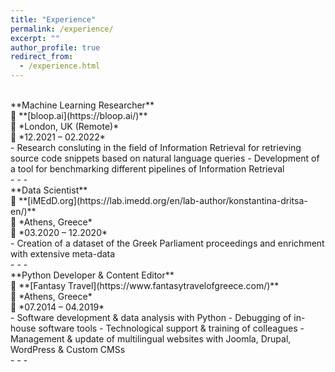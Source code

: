 ```yaml
---
title: "Experience"
permalink: /experience/
excerpt: ""
author_profile: true
redirect_from: 
  - /experience.html
---
```

<br>
**Machine Learning Researcher**<br>
🏢 **[bloop.ai](https://bloop.ai/)** <br>
📍 *London, UK (Remote)*<br>
📅 *12.2021 – 02.2022*<br>
- Research consluting in the field of Information Retrieval for retrieving source code snippets based on natural language queries
- Development of a tool for benchmarking different pipelines of Information Retrieval
<br>
- - -
<br>
**Data Scientist**<br>
🏢 **[iMEdD.org](https://lab.imedd.org/en/lab-author/konstantina-dritsa-en/)**<br>
📍 *Athens, Greece*<br>
📅 *03.2020 – 12.2020*<br>
- Creation of a dataset of the Greek Parliament proceedings and enrichment with extensive meta-data
<br>
- - -
<br>
**Python Developer & Content Editor**<br>
🏢 **[Fantasy Travel](https://www.fantasytravelofgreece.com/)**<br>
📍 *Athens, Greece*<br>
📅 *07.2014 – 04.2019*<br>
- Software development & data analysis with Python
- Debugging of in-house software tools
- Technological support & training of colleagues
- Management & update of multilingual websites with Joomla, Drupal, WordPress & Custom CMSs
<br>
- - -
